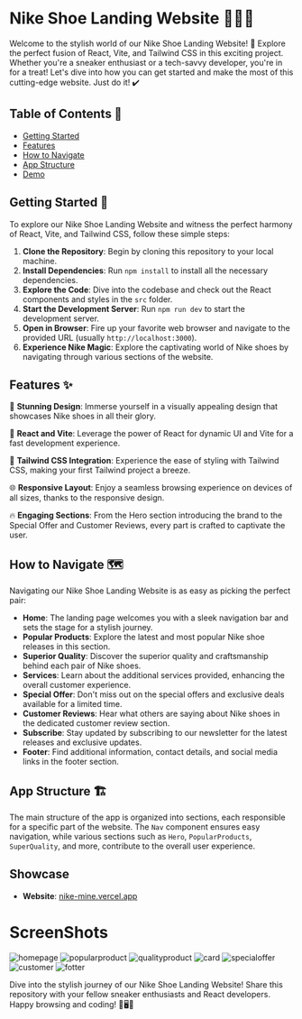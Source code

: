 # Nike Shoe Landing Website 🥿👟👞

Welcome to the stylish world of our Nike Shoe Landing Website! 🚀 Explore the perfect fusion of React, Vite, and Tailwind CSS in this exciting project. Whether you're a sneaker enthusiast or a tech-savvy developer, you're in for a treat! Let's dive into how you can get started and make the most of this cutting-edge website. Just do it! ✔️

## Table of Contents 📜

- [Getting Started](#getting-started-)
- [Features](#features-)
- [How to Navigate](#how-to-navigate-)
- [App Structure](#app-structure-)
- [Demo](#showcase)

## Getting Started 🚀

To explore our Nike Shoe Landing Website and witness the perfect harmony of React, Vite, and Tailwind CSS, follow these simple steps:

1. **Clone the Repository**: Begin by cloning this repository to your local machine.
2. **Install Dependencies**: Run `npm install` to install all the necessary dependencies.
3. **Explore the Code**: Dive into the codebase and check out the React components and styles in the `src` folder.
4. **Start the Development Server**: Run `npm run dev` to start the development server.
5. **Open in Browser**: Fire up your favorite web browser and navigate to the provided URL (usually `http://localhost:3000`).
6. **Experience Nike Magic**: Explore the captivating world of Nike shoes by navigating through various sections of the website.

## Features ✨

👟 **Stunning Design**: Immerse yourself in a visually appealing design that showcases Nike shoes in all their glory.

🚀 **React and Vite**: Leverage the power of React for dynamic UI and Vite for a fast development experience.

🎨 **Tailwind CSS Integration**: Experience the ease of styling with Tailwind CSS, making your first Tailwind project a breeze.

🌐 **Responsive Layout**: Enjoy a seamless browsing experience on devices of all sizes, thanks to the responsive design.

🔥 **Engaging Sections**: From the Hero section introducing the brand to the Special Offer and Customer Reviews, every part is crafted to captivate the user.

## How to Navigate 🗺️

Navigating our Nike Shoe Landing Website is as easy as picking the perfect pair:

- **Home**: The landing page welcomes you with a sleek navigation bar and sets the stage for a stylish journey.
- **Popular Products**: Explore the latest and most popular Nike shoe releases in this section.
- **Superior Quality**: Discover the superior quality and craftsmanship behind each pair of Nike shoes.
- **Services**: Learn about the additional services provided, enhancing the overall customer experience.
- **Special Offer**: Don't miss out on the special offers and exclusive deals available for a limited time.
- **Customer Reviews**: Hear what others are saying about Nike shoes in the dedicated customer review section.
- **Subscribe**: Stay updated by subscribing to our newsletter for the latest releases and exclusive updates.
- **Footer**: Find additional information, contact details, and social media links in the footer section.

## App Structure 🏗️

The main structure of the app is organized into sections, each responsible for a specific part of the website. The `Nav` component ensures easy navigation, while various sections such as `Hero`, `PopularProducts`, `SuperQuality`, and more, contribute to the overall user experience.

## Showcase

- **Website**: [nike-mine.vercel.app](https://nike-mine.vercel.app)

# ScreenShots
![homepage](https://github.com/Harish-Srinivas-07/nike/assets/114596900/0b027434-6597-4ed6-a7b7-3127b8cc2af3)
![popularproduct](https://github.com/Harish-Srinivas-07/nike/assets/114596900/af77f89a-ff5f-4a01-ab02-ee35f889829d)
![qualityproduct](https://github.com/Harish-Srinivas-07/nike/assets/114596900/38c6c252-a8ed-42d3-8d38-ddc5a1db6a39)
![card](https://github.com/Harish-Srinivas-07/nike/assets/114596900/2db20e8d-5821-4709-b43d-4448c08786ad)
![specialoffer](https://github.com/Harish-Srinivas-07/nike/assets/114596900/8312dbca-d531-4d8c-ad5d-877155db34ee)
![customer](https://github.com/Harish-Srinivas-07/nike/assets/114596900/f17702b9-51a5-48a5-9595-0e81eb83e337)
![fotter](https://github.com/Harish-Srinivas-07/nike/assets/114596900/d44b056d-4016-4707-811d-8c610bee5a61)


Dive into the stylish journey of our Nike Shoe Landing Website! Share this repository with your fellow sneaker enthusiasts and React developers. Happy browsing and coding! 👟🖥️🚀
